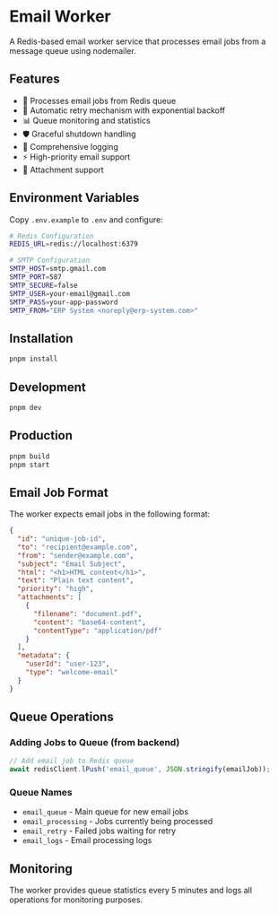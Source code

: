 # Email Worker

A Redis-based email worker service that processes email jobs from a message queue using nodemailer.

## Features

- 📧 Processes email jobs from Redis queue
- 🔄 Automatic retry mechanism with exponential backoff
- 📊 Queue monitoring and statistics
- 🛡️ Graceful shutdown handling
- 📝 Comprehensive logging
- ⚡ High-priority email support
- 📎 Attachment support

## Environment Variables

Copy `.env.example` to `.env` and configure:

```bash
# Redis Configuration
REDIS_URL=redis://localhost:6379

# SMTP Configuration
SMTP_HOST=smtp.gmail.com
SMTP_PORT=587
SMTP_SECURE=false
SMTP_USER=your-email@gmail.com
SMTP_PASS=your-app-password
SMTP_FROM="ERP System <noreply@erp-system.com>"
```

## Installation

```bash
pnpm install
```

## Development

```bash
pnpm dev
```

## Production

```bash
pnpm build
pnpm start
```

## Email Job Format

The worker expects email jobs in the following format:

```json
{
  "id": "unique-job-id",
  "to": "recipient@example.com",
  "from": "sender@example.com",
  "subject": "Email Subject",
  "html": "<h1>HTML content</h1>",
  "text": "Plain text content",
  "priority": "high",
  "attachments": [
    {
      "filename": "document.pdf",
      "content": "base64-content",
      "contentType": "application/pdf"
    }
  ],
  "metadata": {
    "userId": "user-123",
    "type": "welcome-email"
  }
}
```

## Queue Operations

### Adding Jobs to Queue (from backend)

```javascript
// Add email job to Redis queue
await redisClient.lPush('email_queue', JSON.stringify(emailJob));
```

### Queue Names

- `email_queue` - Main queue for new email jobs
- `email_processing` - Jobs currently being processed
- `email_retry` - Failed jobs waiting for retry
- `email_logs` - Email processing logs

## Monitoring

The worker provides queue statistics every 5 minutes and logs all operations for monitoring purposes.
